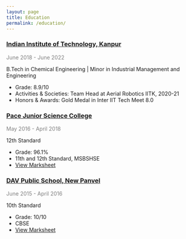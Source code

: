 ```yaml
---
layout: page
title: Education
permalink: /education/
---
```


### [Indian Institute of Technology, Kanpur](https://www.iitk.ac.in/)                               
<span style="color:gray">June 2018 - June 2022</span>

B.Tech in Chemical Engineering \| Minor in Industrial Management and Engineering

* Grade: 8.9/10
* Activities & Societies: Team Head at Aerial Robotics IITK, 2020-21
* Honors & Awards: Gold Medal in Inter IIT Tech Meet 8.0


### [Pace Junior Science College](https://pacejuniorsciencecollege.com/)
<span style="color:gray">May 2016 - April 2018 </span>

12th Standard

* Grade: 96.1%
* 11th and 12th Standard, MSBSHSE
* <a href="../documents/12th.pdf" target="_blank">View Marksheet</a>


### [DAV Public School, New Panvel](https://davnewpanvel.com/)
<span style="color:gray">June 2015 - April 2016 </span>

10th Standard

* Grade: 10/10
* CBSE
* <a href="../documents/10th.pdf" target="_blank">View Marksheet</a>
